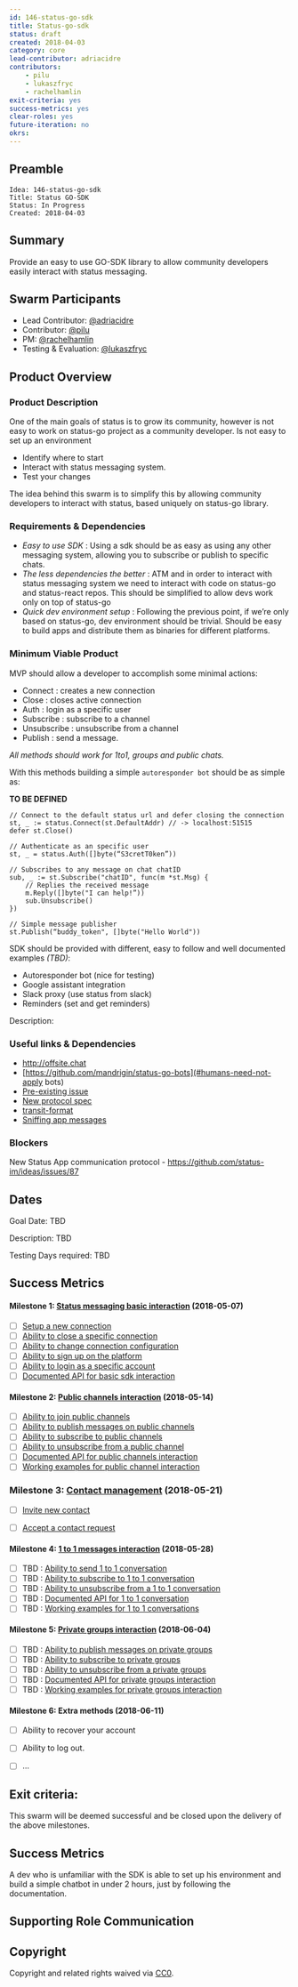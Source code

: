 ```yaml
---
id: 146-status-go-sdk
title: Status-go-sdk
status: draft
created: 2018-04-03
category: core
lead-contributor: adriacidre
contributors:
    - pilu
    - lukaszfryc
    - rachelhamlin
exit-criteria: yes
success-metrics: yes
clear-roles: yes
future-iteration: no
okrs:
---
```


## Preamble

    Idea: 146-status-go-sdk
    Title: Status GO-SDK
    Status: In Progress
    Created: 2018-04-03


## Summary

Provide an easy to use GO-SDK library to allow community developers easily interact with status messaging.


## Swarm Participants
- Lead Contributor: [@adriacidre](https://github.com/adriacidre)
- Contributor: [@pilu](https://github.com/pilu)
- PM: [@rachelhamlin](https://github.com/rachelhamlin)
- Testing & Evaluation: [@lukaszfryc](https://github.com/lukaszfryc)


## Product Overview

### Product Description

One of the main goals of status is to grow its community, however is not easy to work on status-go project as a community developer.
Is not easy to set up an environment

- Identify where to start
- Interact with status messaging system.
- Test your changes

The idea behind this swarm is to simplify this by allowing community developers to interact with status, based uniquely on status-go library.

### Requirements & Dependencies

- *Easy to use SDK* : Using a sdk should be as easy as using any other messaging system, allowing you to subscribe or publish to specific chats.
- *The less dependencies the better* : ATM and in order to interact with status messaging system we need to interact with code on status-go and status-react repos. This should be simplified to allow devs work only on top of status-go
- *Quick dev environment setup* : Following the previous point, if we’re only based on status-go, dev environment should be trivial. Should be easy to build apps and distribute them as binaries for different platforms.


### Minimum Viable Product

MVP should allow a developer to accomplish some minimal actions:

- Connect : creates a new connection
- Close : closes active connection
- Auth : login as a specific user
- Subscribe : subscribe to a channel
- Unsubscribe : unsubscribe from a channel
- Publish : send a message.

_All methods should work for 1to1, groups and public chats._

With this methods building a simple `autoresponder bot` should be as simple as:

**TO BE DEFINED**
```
// Connect to the default status url and defer closing the connection
st, _ := status.Connect(st.DefaultAddr) // -> localhost:51515
defer st.Close()

// Authenticate as an specific user
st, _ = status.Auth([]byte(“S3cretT0ken”))

// Subscribes to any message on chat chatID
sub, _ := st.Subscribe("chatID", func(m *st.Msg) {
    // Replies the received message
    m.Reply([]byte("I can help!”))
    sub.Unsubscribe()
})

// Simple message publisher
st.Publish(“buddy_token", []byte("Hello World"))

```

SDK should be provided with different, easy to follow and well documented examples _(TBD)_:

- Autoresponder bot (nice for testing)
- Google assistant integration
- Slack proxy (use status from slack)
- Reminders (set and get reminders)

Description: <!-- Description of Deliverables-->

### Useful links & Dependencies

- http://offsite.chat
- [https://github.com/mandrigin/status-go-bots](#humans-need-not-apply bots)
- [Pre-existing issue](https://github.com/status-im/ideas/issues/131)
- [New protocol spec](https://docs.google.com/document/d/1Qh2h07T_qepzEJ7IytmxwIdQAOsGHrvhXwZxuZtbwgc/edit#)
- [transit-format](https://github.com/cognitect/transit-format)
- [Sniffing app messages](howto_Sniffing_app_messages.md)


### Blockers
New Status App communication protocol - https://github.com/status-im/ideas/issues/87

## Dates
Goal Date: TBD

Description: TBD

Testing Days required: TBD

## Success Metrics

#### Milestone 1: [Status messaging basic interaction](BasicSDK.md) (2018-05-07)
  - [ ] [Setup a new connection](BasicSDK.md#setup-a-new-connection)
  - [ ] [Ability to close a specific connection](BasicSDK.md#ability-to-close-a-specific-connection)
  - [ ] [Ability to change connection configuration](BasicSDK.md#ability-to-change-connection-configuration)
  - [ ] [Ability to sign up on the platform](BasicSDK.md#ability-to-sign-up-on-the-platform)
  - [ ] [Ability to login as a specific account](BasicSDK.md#ability-to-login-as-a-specific-account)
  - [ ] [Documented API for basic sdk interaction](BasicSDK.md#documented-api-for-basic-sdk-interaction)

#### Milestone 2: [Public channels interaction](PublicChannels.md) (2018-05-14)
  - [ ] [Ability to join public channels](PublicChannels.md#ability-to-join-public-channels)
  - [ ] [Ability to publish messages on public channels](PublicChannels.md#ability-to-publish-messages-on-public-channels)
  - [ ] [Ability to subscribe to public channels](PublicChannels.md#ability-to-subscribe-to-publc-channels)
  - [ ] [Ability to unsubscribe from a public channel](PublicChannels.md#ability-to-unsubscribe-from-a-public-channel)
  - [ ] [Documented API for public channels interaction](PublicChannels.md#documented-api-for-public-channels-interaction)
  - [ ] [Working examples for public channel interaction](PublicChannels.md#working-examples-for-public-channel-interaction)

### Milestone 3: [Contact management](ContactManagement.md) (2018-05-21)
  - [ ] [Invite new contact](ContactManagement.md#invite-new-contact)
  - [ ] [Accept a contact request](ContactManagement.md#accept-contact-request)


#### Milestone 4: [1 to 1 messages interaction](1to1Channels.md) (2018-05-28)
  - [ ] TBD : [Ability to send 1 to 1 conversation](1to1Channels.md#ability-to-send-1-to-1-conversation)
  - [ ] TBD : [Ability to subscribe to 1 to 1 conversation](1to1Channels.md#ability-to-subscribe-1-to-1-conversation)
  - [ ] TBD : [Ability to unsubscribe from a 1 to 1 conversation](1to1Channels.md#ability-to-unsubscribe-1-to-1-conversation)
  - [ ] TBD : [Documented API for 1 to 1 conversation](1to1Channels.md#documented-api-for-1-to-1-conversations)
  - [ ] TBD : [Working examples for 1 to 1 conversations](1to1Channels.md#working-examples-for-1-to-1-conversations)

#### Milestone 5: [Private groups interaction](PrivateChannels.md) (2018-06-04)
  - [ ] TBD : [Ability to publish messages on private groups](PrivateChannels.md#ability-to-publish-messages-on-private-groups)
  - [ ] TBD : [Ability to subscribe to private groups](PrivateChannels.md#ability-to-subscribe-to-private-groups)
  - [ ] TBD : [Ability to unsubscribe from a private groups](PrivateChannels.md#ability-to-unsubscribe-to-private-groups)
  - [ ] TBD : [Documented API for private groups interaction](PrivateChannels.md#documented-api-for-private-groups)
  - [ ] TBD : [Working examples for private groups interaction](PrivateChannels.md#working-examples-for-private-groups-interaction)

#### Milestone 6: Extra methods (2018-06-11)
  - [ ] Ability to recover your account
  - [ ] Ability to log out.
  - [ ] ...


## Exit criteria:

This swarm will be deemed successful and be closed upon the delivery of the above milestones.

## Success Metrics

A dev who is unfamiliar with the SDK is able to set up his environment and build a simple chatbot in under 2 hours, just by following the documentation.

## Supporting Role Communication
<!-- Once Requirements and Goals are fleshed out, then it should be communicated to supporting organelles if required -->

## Copyright
Copyright and related rights waived via [CC0](https://creativecommons.org/publicdomain/zero/1.0/).
